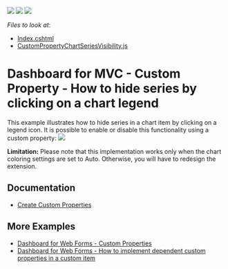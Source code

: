 <!-- default badges list -->
![](https://img.shields.io/endpoint?url=https://codecentral.devexpress.com/api/v1/VersionRange/323660338/20.1.9%2B)
[![](https://img.shields.io/badge/Open_in_DevExpress_Support_Center-FF7200?style=flat-square&logo=DevExpress&logoColor=white)](https://supportcenter.devexpress.com/ticket/details/T959915)
[![](https://img.shields.io/badge/📖_How_to_use_DevExpress_Examples-e9f6fc?style=flat-square)](https://docs.devexpress.com/GeneralInformation/403183)
<!-- default badges end -->
<!-- default file list -->
*Files to look at*:

* [Index.cshtml](./CS/MvcDashboard/Views/Home/Index.cshtml)
* [CustomPropertyChartSeriesVisibility.js](./CS/MvcDashboard/Content/CustomPropertyChartSeriesVisibility.js)
<!-- default file list end -->

# Dashboard for MVC - Custom Property - How to hide series by clicking on a chart legend

This example illustrates how to hide series in a chart item by clicking on a legend icon. It is possible to enable or disable this functionality using a custom property:
![](images/cs_chart_legend_click.png)

**Limitation:**
Please note that this implementation works only when the chart coloring settings are set to Auto. Otherwise, you will have to redesign the extension.

## Documentation

- [Create Custom Properties](https://docs.devexpress.com/Dashboard/401702/web-dashboard/ui-elements-and-customization/create-custom-properties)

## More Examples

- [Dashboard for Web Forms - Custom Properties](https://github.com/DevExpress-Examples/asp-net-web-forms-dashboard-custom-properties-sample)
- [Dashboard for Web Forms - How to implement dependent custom properties in a custom item](https://github.com/DevExpress-Examples/CustomItemDependentProperties)
